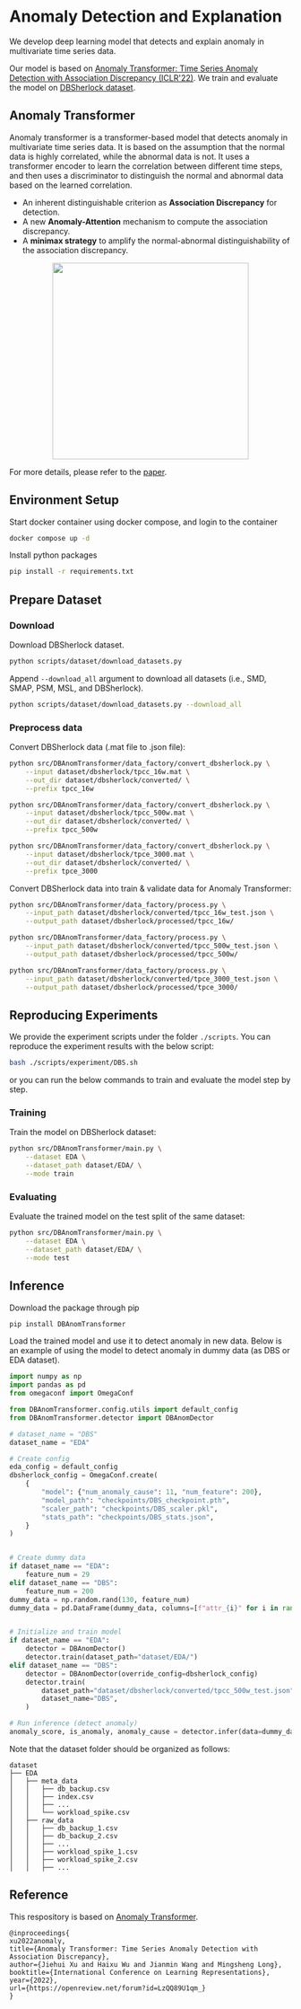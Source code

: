 # Anomaly Detection and Explanation
We develop deep learning model that detects and explain anomaly in multivariate time series data.

Our model is based on [Anomaly Transformer: Time Series Anomaly Detection with Association Discrepancy (ICLR'22)](https://openreview.net/forum?id=LzQQ89U1qm_). We train and evaluate the model on [DBSherlock dataset](https://github.com/hyukkyukang/DBSherlock).

## Anomaly Transformer

Anomaly transformer is a transformer-based model that detects anomaly in multivariate time series data. It is based on the assumption that the normal data is highly correlated, while the abnormal data is not. It uses a transformer encoder to learn the correlation between different time steps, and then uses a discriminator to distinguish the normal and abnormal data based on the learned correlation.

- An inherent distinguishable criterion as **Association Discrepancy** for detection.
- A new **Anomaly-Attention** mechanism to compute the association discrepancy.
- A **minimax strategy** to amplify the normal-abnormal distinguishability of the association discrepancy.

<p align="center">
<img src=".\pics\structure.png" height = "350" alt="" align=center />
</p>

For more details, please refer to the [paper](https://openreview.net/forum?id=LzQQ89U1qm_).

## Environment Setup
Start docker container using docker compose, and login to the container

```bash
docker compose up -d
```
Install python packages
```bash
pip install -r requirements.txt
```

## Prepare Dataset
### Download
Download DBSherlock dataset.
```bash
python scripts/dataset/download_datasets.py
```

Append `--download_all` argument to download all datasets (i.e., SMD, SMAP, PSM, MSL, and DBSherlock).
```bash
python scripts/dataset/download_datasets.py --download_all
```

### Preprocess data

Convert DBSherlock data (.mat file to .json file):
```bash
python src/DBAnomTransformer/data_factory/convert_dbsherlock.py \
    --input dataset/dbsherlock/tpcc_16w.mat \
    --out_dir dataset/dbsherlock/converted/ \
    --prefix tpcc_16w

python src/DBAnomTransformer/data_factory/convert_dbsherlock.py \
    --input dataset/dbsherlock/tpcc_500w.mat \
    --out_dir dataset/dbsherlock/converted/ \
    --prefix tpcc_500w

python src/DBAnomTransformer/data_factory/convert_dbsherlock.py \
    --input dataset/dbsherlock/tpce_3000.mat \
    --out_dir dataset/dbsherlock/converted/ \
    --prefix tpce_3000
```

Convert DBSherlock data into train & validate data for Anomaly Transformer:
```bash
python src/DBAnomTransformer/data_factory/process.py \
    --input_path dataset/dbsherlock/converted/tpcc_16w_test.json \
    --output_path dataset/dbsherlock/processed/tpcc_16w/

python src/DBAnomTransformer/data_factory/process.py \
    --input_path dataset/dbsherlock/converted/tpcc_500w_test.json \
    --output_path dataset/dbsherlock/processed/tpcc_500w/

python src/DBAnomTransformer/data_factory/process.py \
    --input_path dataset/dbsherlock/converted/tpce_3000_test.json \
    --output_path dataset/dbsherlock/processed/tpce_3000/
```

## Reproducing Experiments
We provide the experiment scripts under the folder `./scripts`. You can reproduce the experiment results with the below script:
```bash
bash ./scripts/experiment/DBS.sh
```
or you can run the below commands to train and evaluate the model step by step.

### Training
Train the model on DBSherlock dataset:
```bash
python src/DBAnomTransformer/main.py \
    --dataset EDA \
    --dataset_path dataset/EDA/ \
    --mode train
```

### Evaluating
Evaluate the trained model on the test split of the same dataset:
```bash
python src/DBAnomTransformer/main.py \
    --dataset EDA \
    --dataset_path dataset/EDA/ \
    --mode test 
```

## Inference
Download the package through pip
```bash
pip install DBAnomTransformer
```
Load the trained model and use it to detect anomaly in new data.
Below is an example of using the model to detect anomaly in dummy data (as DBS or EDA dataset).
```python
import numpy as np
import pandas as pd
from omegaconf import OmegaConf

from DBAnomTransformer.config.utils import default_config
from DBAnomTransformer.detector import DBAnomDector

# dataset_name = "DBS"
dataset_name = "EDA"

# Create config
eda_config = default_config
dbsherlock_config = OmegaConf.create(
    {
        "model": {"num_anomaly_cause": 11, "num_feature": 200},
        "model_path": "checkpoints/DBS_checkpoint.pth",
        "scaler_path": "checkpoints/DBS_scaler.pkl",
        "stats_path": "checkpoints/DBS_stats.json",
    }
)


# Create dummy data
if dataset_name == "EDA":
    feature_num = 29
elif dataset_name == "DBS":
    feature_num = 200
dummy_data = np.random.rand(130, feature_num)
dummy_data = pd.DataFrame(dummy_data, columns=[f"attr_{i}" for i in range(feature_num)])


# Initialize and train model
if dataset_name == "EDA":
    detector = DBAnomDector()
    detector.train(dataset_path="dataset/EDA/")
elif dataset_name == "DBS":
    detector = DBAnomDector(override_config=dbsherlock_config)
    detector.train(
        dataset_path="dataset/dbsherlock/converted/tpcc_500w_test.json",
        dataset_name="DBS",
    )

# Run inference (detect anomaly)
anomaly_score, is_anomaly, anomaly_cause = detector.infer(data=dummy_data)

```

Note that the dataset folder should be organized as follows:
```text
dataset
├── EDA
│   ├── meta_data
│   │   ├── db_backup.csv
│   │   ├── index.csv
│   │   ├── ...
│   │   └── workload_spike.csv
│   ├── raw_data
│   │   ├── db_backup_1.csv
│   │   ├── db_backup_2.csv
│   │   ├── ...
│   │   ├── workload_spike_1.csv
│   │   ├── workload_spike_2.csv
│   │   ├── ...
```

## Reference
This respository is based on [Anomaly Transformer](https://github.com/thuml/Anomaly-Transformer).

```
@inproceedings{
xu2022anomaly,
title={Anomaly Transformer: Time Series Anomaly Detection with Association Discrepancy},
author={Jiehui Xu and Haixu Wu and Jianmin Wang and Mingsheng Long},
booktitle={International Conference on Learning Representations},
year={2022},
url={https://openreview.net/forum?id=LzQQ89U1qm_}
}
```